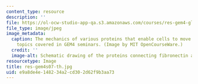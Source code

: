 ```yaml
---
content_type: resource
description: ''
file: https://ol-ocw-studio-app-qa.s3.amazonaws.com/courses/res-gem4-global-enterprise-for-micro-mechanics-and-molecular-medicine-gem4-summer-2006-summer-2007/e9a8de4e148234a2cd302d62f9b3aa73_res-gem4s07-th.jpg
file_type: image/jpeg
image_metadata:
  caption: The mechanics of various proteins that enable cells to move is one of the
    topics covered in GEM4 seminars. (Image by MIT OpenCourseWare.)
  credit: ''
  image-alt: Schematic drawing of the proteins connecting fibronectin and actin filaments.
resourcetype: Image
title: res-gem4s07-th.jpg
uid: e9a8de4e-1482-34a2-cd30-2d62f9b3aa73
---
```

